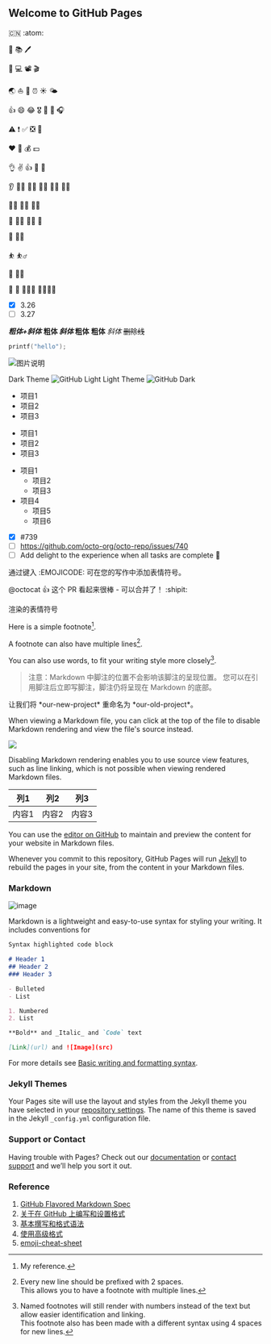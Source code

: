 ## Welcome to GitHub Pages

:cn: :atom:

:book: 	:books: :pen:

:iphone:  :computer: :film_projector:  :clapper: 

:earth_asia: :boat: :rocket: :alarm_clock: 	:sunny: :sun_behind_small_cloud:

👍 :smile:  :joy:   :medal_military:  :medal_sports: :dart: :headphones:

:warning: :exclamation: :white_check_mark: :negative_squared_cross_mark: 	:triangular_flag_on_post:

:heart: :orange_heart: :moneybag:  :dollar: 

:ok_hand: :v: :+1: :clap: :handshake:

:ear:  :farmer:  :man_farmer: 	:man_judge:  :woman_judge: :technologist:

:artist: :policeman: :merman: 

:runner:  :running_man:  :running_woman: :footprints:

:climbing: :climbing_woman: 

:bouncing_ball_person: :basketball_man:

:lotus_position: :lotus_position_woman:

:couple: :two_men_holding_hands:  :family_man_woman_girl:  :family_man_woman_girl_boy:

- [x] 3.26
- [ ] 3.27

***粗体+斜体***
**粗体 _斜体_ 粗体**
**粗体**
*斜体*
~~删除线~~

```C
printf("hello");
```

![图片说明](https://docs.github.com/assets/cb-319648/images/help/writing/image-rendered.png)

Dark Theme	![GitHub Light](https://github.com/github-light.png#gh-dark-mode-only)
Light Theme	![GitHub Dark](https://github.com/github-dark.png#gh-light-mode-only)

- 项目1
- 项目2
- 项目3

+ 项目1
+ 项目2
+ 项目3

- 项目1
  - 项目2
  - 项目3
- 项目4
  - 项目5
  - 项目6

- [x] #739
- [ ] https://github.com/octo-org/octo-repo/issues/740
- [ ] Add delight to the experience when all tasks are complete :tada:

通过键入 :EMOJICODE: 可在您的写作中添加表情符号。

@octocat :+1: 这个 PR 看起来很棒 - 可以合并了！ :shipit:

渲染的表情符号

Here is a simple footnote[^1].

A footnote can also have multiple lines[^2].  

You can also use words, to fit your writing style more closely[^note].

[^1]: My reference.
[^2]: Every new line should be prefixed with 2 spaces.  
  This allows you to have a footnote with multiple lines.
[^note]:
    Named footnotes will still render with numbers instead of the text but allow easier identification and linking.  
    This footnote also has been made with a different syntax using 4 spaces for new lines.

> 注意：Markdown 中脚注的位置不会影响该脚注的呈现位置。 您可以在引用脚注后立即写脚注，脚注仍将呈现在 Markdown 的底部。

<!-- This content will not appear in the rendered Markdown -->

让我们将 \*our-new-project\* 重命名为 \*our-old-project\*。

When viewing a Markdown file, you can click  at the top of the file to disable Markdown rendering and view the file's source instead.

![](https://docs.github.com/assets/cb-17772/images/help/writing/display-markdown-as-source.png)

Disabling Markdown rendering enables you to use source view features, such as line linking, which is not possible when viewing rendered Markdown files.

| 列1 | 列2 | 列3 |
| --- | --- | --- |
| 内容1 | 内容2 | 内容3 |

You can use the [editor on GitHub](https://github.com/csu18/csu18/edit/gh-pages/index.md) to maintain and preview the content for your website in Markdown files.

Whenever you commit to this repository, GitHub Pages will run [Jekyll](https://jekyllrb.com/) to rebuild the pages in your site, from the content in your Markdown files.

### Markdown

![image](https://user-images.githubusercontent.com/102411214/160233935-9be92602-3f35-4b72-9a2f-68a1d4c13df1.png)

Markdown is a lightweight and easy-to-use syntax for styling your writing. It includes conventions for

```markdown
Syntax highlighted code block

# Header 1
## Header 2
### Header 3

- Bulleted
- List

1. Numbered
2. List

**Bold** and _Italic_ and `Code` text

[Link](url) and ![Image](src)
```

For more details see [Basic writing and formatting syntax](https://docs.github.com/en/github/writing-on-github/getting-started-with-writing-and-formatting-on-github/basic-writing-and-formatting-syntax).

### Jekyll Themes

Your Pages site will use the layout and styles from the Jekyll theme you have selected in your [repository settings](https://github.com/csu18/csu18/settings/pages). The name of this theme is saved in the Jekyll `_config.yml` configuration file.

### Support or Contact

Having trouble with Pages? Check out our [documentation](https://docs.github.com/categories/github-pages-basics/) or [contact support](https://support.github.com/contact) and we’ll help you sort it out.

### Reference

1. [GitHub Flavored Markdown Spec](https://github.github.com/gfm/)
2. [关于在 GitHub 上编写和设置格式](https://docs.github.com/cn/get-started/writing-on-github/getting-started-with-writing-and-formatting-on-github/about-writing-and-formatting-on-github)
3. [基本撰写和格式语法](https://docs.github.com/cn/get-started/writing-on-github/getting-started-with-writing-and-formatting-on-github/basic-writing-and-formatting-syntax)
4. [使用高级格式](https://docs.github.com/cn/get-started/writing-on-github/working-with-advanced-formatting)
5. [emoji-cheat-sheet](https://github.com/ikatyang/emoji-cheat-sheet/blob/master/README.md) 

